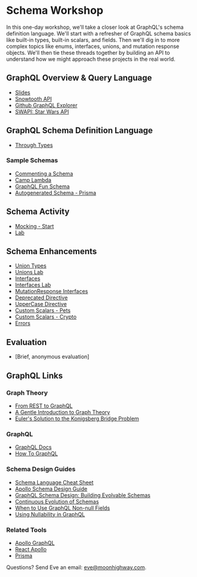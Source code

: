 Schema Workshop
======
In this one-day workshop, we'll take a closer look at GraphQL's schema definition language. We'll start with a refresher of GraphQL schema basics like built-in types, built-in scalars, and fields. Then we'll dig in to more complex topics like enums, interfaces, unions, and mutation response objects. We'll then tie these threads together by building an API to understand how we might approach these projects in the real world.

GraphQL Overview & Query Language
------
* [Slides](https://slides.com/moonhighway/schema-workshop)
* [Snowtooth API](http://snowtooth.herokuapp.com)
* [Github GraphQL Explorer](https://developer.github.com/v4/explorer/)
* [SWAPI: Star Wars API](http://graphql.org/swapi-graphql/)

GraphQL Schema Definition Language
----
* [Through Types](https://codesandbox.io/s/5vzn2rkzxn)

### Sample Schemas
* [Commenting a Schema](https://github.com/eveporcello/schema-workshop/blob/master/02-schema-definition-language/sample-schemas/snowtooth-schema-comments.graphql)
* [Camp Lambda](https://github.com/eveporcello/schema-workshop/blob/master/02-schema-definition-language/sample-schemas/camp-lambda.graphql)
* [GraphQL Fun Schema](https://github.com/eveporcello/schema-workshop/blob/master/02-schema-definition-language/sample-schemas/graphql-fun.graphql)
* [Autogenerated Schema - Prisma](https://github.com/eveporcello/schema-workshop/blob/master/02-schema-definition-language/sample-schemas/prisma-autogenerated-schema.graphql)

Schema Activity
-----
* [Mocking - Start](https://github.com/eveporcello/schema-workshop/blob/master/03-schema-activity/mocking-start/index.js)
* [Lab](https://github.com/eveporcello/schema-workshop/blob/master/03-schema-activity/mocking-start/index.js)

Schema Enhancements
----
* [Union Types](https://codesandbox.io/s/rm2rx3opqm)
* [Unions Lab](https://github.com/eveporcello/schema-workshop/blob/master/04-schema-enhancements/unions/unions-start.js)
* [Interfaces](https://codesandbox.io/s/71x8n304r1)
* [Interfaces Lab](https://github.com/eveporcello/schema-workshop/blob/master/04-schema-enhancements/interfaces/interfaces-start.js)
* [MutationResponse Interfaces](https://glitch.com/edit/#!/graphql-interfaces)
* [Deprecated Directive](https://codesandbox.io/s/kwxm244wno)
* [UpperCase Directive](https://codesandbox.io/s/l78ojm8nw9)
* [Custom Scalars - Pets](https://codesandbox.io/s/pw32jkj04j)
* [Custom Scalars - Crypto](https://codesandbox.io/s/53o3pmy43n)
* [Errors]()

Evaluation
-----
* [Brief, anonymous evaluation]

GraphQL Links
----
### Graph Theory

* [From REST to GraphQL](https://0x2a.sh/from-rest-to-graphql-b4e95e94c26b)
* [A Gentle Introduction to Graph Theory](https://dev.to/vaidehijoshi/a-gentle-introduction-to-graph-theory)
* [Euler's Solution to the Konigsberg Bridge Problem](www.maa.org/press/periodicals/convergence/leonard-eulers-solution-to-the-konigsberg-bridge-problem)

### GraphQL

* [GraphQL Docs](http://graphql.org/)
* [How To GraphQL](https://www.howtographql.com/)

### Schema Design Guides
* [Schema Language Cheat Sheet](https://github.com/sogko/graphql-schema-language-cheat-sheet)
* [Apollo Schema Design Guide](https://www.apollographql.com/docs/guides/schema-design.html)
* [GraphQL Schema Design: Building Evolvable Schemas](https://blog.apollographql.com/graphql-schema-design-building-evolvable-schemas-1501f3c59ed5)
* [Continuous Evolution of Schemas](https://medium.com/@__xuorig__/continuous-evolution-graphql-a-double-edged-sword-512f147c4083)
* [When to Use GraphQL Non-null Fields](https://medium.com/@calebmer/when-to-use-graphql-non-null-fields-4059337f6fc8)
* [Using Nullability in GraphQL](https://blog.apollographql.com/using-nullability-in-graphql-2254f84c4ed7)

### Related Tools

* [Apollo GraphQL](https://www.apollographql.com/)
* [React Apollo](https://github.com/apollographql/react-apollo)
* [Prisma](https://www.prisma.io)

Questions? Send Eve an email: eve@moonhighway.com.